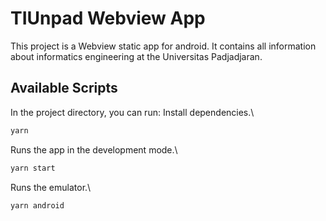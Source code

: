# TIUnpad Webview App

This project is a Webview static app for android. It contains all information about informatics engineering at the Universitas Padjadjaran.

## Available Scripts

In the project directory, you can run:
Install dependencies.\

  ```cmd
  yarn
  ```
Runs the app in the development mode.\

  ```cmd
  yarn start
  ```

Runs the emulator.\

  ```cmd
  yarn android
  ```

